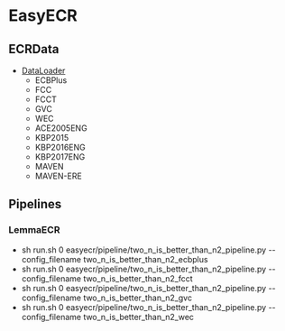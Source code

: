 # EasyECR

## ECRData
- [DataLoader](./easyecr/ecr_data/data_converter/data_converter.py)
  - ECBPlus
  - FCC
  - FCCT
  - GVC
  - WEC
  - ACE2005ENG
  - KBP2015
  - KBP2016ENG
  - KBP2017ENG
  - MAVEN
  - MAVEN-ERE

## Pipelines
### LemmaECR
- sh run.sh 0 easyecr/pipeline/two_n_is_better_than_n2_pipeline.py --config_filename two_n_is_better_than_n2_ecbplus
- sh run.sh 0 easyecr/pipeline/two_n_is_better_than_n2_pipeline.py --config_filename two_n_is_better_than_n2_fcct
- sh run.sh 0 easyecr/pipeline/two_n_is_better_than_n2_pipeline.py --config_filename two_n_is_better_than_n2_gvc
- sh run.sh 0 easyecr/pipeline/two_n_is_better_than_n2_pipeline.py --config_filename two_n_is_better_than_n2_wec
